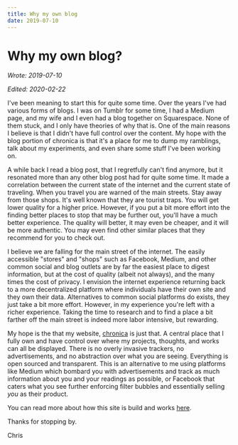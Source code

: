 ```yaml
---
title: Why my own blog
date: 2019-07-10
---
```


# Why my own blog?

_Wrote: 2019-07-10_

_Edited: 2020-02-22_

I've been meaning to start this for quite some time. Over the years I've had
various forms of blogs. I was on Tumblr for some time, I had a Medium page, and
my wife and I even had a blog together on Squarespace. None of them stuck, and I
only have theories of why that is. One of the main reasons I believe is that I
didn't have full control over the content. My hope with the blog portion of
chronica is that it's a place for me to dump my ramblings, talk about my
experiments, and even share some stuff I've been working on.

A while back I read a blog post, that I regretfully can't find anymore, but it
resonated more than any other blog post had for quite some time. It made a
correlation between the current state of the internet and the current state of
traveling. When you travel you are warned of the main streets. Stay away from
those shops. It's well known that they are tourist traps. You will get lower
quality for a higher price. However, if you put a bit more effort into the
finding better places to stop that may be further out, you'll have a much better
experience. The quality will better, it may even be cheaper, and it will be more
authentic. You may even find other similar places that they recommend for you to
check out.

I believe we are falling for the main street of the internet. The easily
accessible "stores" and "shops" such as Facebook, Medium, and other common
social and blog outlets are by far the easiest place to digest information, but
at the cost of quality (albeit not always), and the many times the cost of
privacy. I envision the internet experience returning back to a more
decentralized platform where individuals have their own site and they own their
data. Alternatives to common social platforms do exists, they just take a bit
more effort. However, in my experience you're left with a richer experience.
Taking the time to research and to find a place a bit farther off the main
street is indeed more labor intensive, but rewarding.

My hope is the that my website, [chronica](chronica.html) is just that. A
central place that I fully own and have control over where my projects,
thoughts, and works can all be displayed. There is no overly invasive trackers,
no advertisements, and no abstraction over what you are seeing. Everything is
open sourced and transparent. This is an alternative to me using platforms like
Medium which bombard you with advertisements and track as much information about
you and your readings as possible, or Facebook that caters what you see further
enforcing filter bubbles and essentially selling *you* as their product.

You can read more about how this site is build and works
[here](how-is-chronica-built.html).

Thanks for stopping by.

Chris
